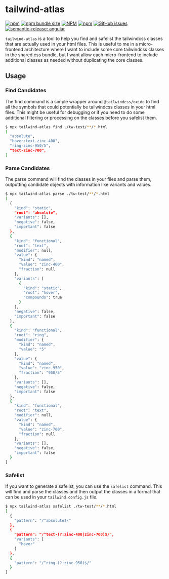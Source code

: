 # tailwind-atlas

[![npm](https://img.shields.io/npm/v/tailwind-atlas?style=flat-square)](https://www.npmjs.com/package/tailwind-atlas?activeTab=versions)
[![npm bundle size](https://img.shields.io/bundlephobia/minzip/tailwind-atlas?style=flat-square)](https://bundlephobia.com/package/tailwind-atlas)
[![NPM](https://img.shields.io/npm/l/tailwind-atlas?style=flat-square)](https://raw.githubusercontent.com/manbearwiz/tailwind-atlas/master/LICENSE)
[![npm](https://img.shields.io/npm/dt/tailwind-atlas?style=flat-square)](https://www.npmjs.com/package/tailwind-atlas)
[![GitHub issues](https://img.shields.io/github/issues/manbearwiz/tailwind-atlas?style=flat-square)](https://github.com/manbearwiz/tailwind-atlas/issues)
[![semantic-release: angular](https://img.shields.io/badge/semantic--release-angular-e10079?logo=semantic-release&style=flat-square)](https://github.com/semantic-release/semantic-release)

`tailwind-atlas` is a tool to help you find and safelist the tailwindcss classes that are actually used in your html files. This is useful to me in a micro-frontend architecture where I want to include some core tailwindcss classes in the shared css bundle, but I want allow each micro-frontend to include additional classes as needed without duplicating the core classes.

## Usage

### Find Candidates

The find command is a simple wrapper around `@tailwindcss/oxide` to find all the symbols that could potentially be tailwindcss classes in your html files. This might be useful for debugging or if you need to do some additional filtering or processing on the classes before you safelist them.

```bash
$ npx tailwind-atlas find ./tw-test/**/*.html
[
  "absolute",
  "hover:text-zinc-400",
  "ring-zinc-950/5",
  "text-zinc-700",
]
```

### Parse Candidates

The parse command will find the classes in your files and parse them, outputting candidate objects with information like variants and values.

```bash
$ npx tailwind-atlas parse ./tw-test/**/*.html
[
  {
    "kind": "static",
    "root": "absolute",
    "variants": [],
    "negative": false,
    "important": false
  },
  {
    "kind": "functional",
    "root": "text",
    "modifier": null,
    "value": {
      "kind": "named",
      "value": "zinc-400",
      "fraction": null
    },
    "variants": [
      {
        "kind": "static",
        "root": "hover",
        "compounds": true
      }
    ],
    "negative": false,
    "important": false
  },
  {
    "kind": "functional",
    "root": "ring",
    "modifier": {
      "kind": "named",
      "value": "5"
    },
    "value": {
      "kind": "named",
      "value": "zinc-950",
      "fraction": "950/5"
    },
    "variants": [],
    "negative": false,
    "important": false
  },
  {
    "kind": "functional",
    "root": "text",
    "modifier": null,
    "value": {
      "kind": "named",
      "value": "zinc-700",
      "fraction": null
    },
    "variants": [],
    "negative": false,
    "important": false
  }
]
```

### Safelist

If you want to generate a safelist, you can use the `safelist` command. This will find and parse the classes and then output the classes in a format that can be used in your `tailwind.config.js` file.

```bash
$ npx tailwind-atlas safelist ./tw-test/**/*.html
[
  {
    "pattern": "/^absolute$/"
  },
  {
    "pattern": "/^text-(?:zinc-400|zinc-700)$/",
    "variants": [
      "hover"
    ]
  },
  {
    "pattern": "/^ring-(?:zinc-950)$/"
  }
]
```
